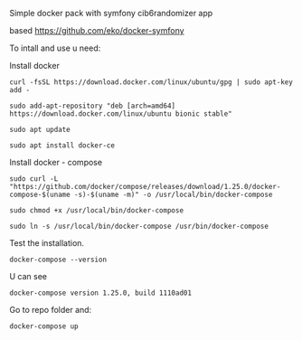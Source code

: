 Simple docker pack with symfony cib6randomizer app

based https://github.com/eko/docker-symfony

To intall and use u need:

Install docker

`curl -fsSL https://download.docker.com/linux/ubuntu/gpg | sudo apt-key add -`

`sudo add-apt-repository "deb [arch=amd64] https://download.docker.com/linux/ubuntu bionic stable"`

`sudo apt update`

`sudo apt install docker-ce`

Install docker - compose

`sudo curl -L "https://github.com/docker/compose/releases/download/1.25.0/docker-compose-$(uname -s)-$(uname -m)" -o /usr/local/bin/docker-compose`

`sudo chmod +x /usr/local/bin/docker-compose`

`sudo ln -s /usr/local/bin/docker-compose /usr/bin/docker-compose`

Test the installation.

`docker-compose --version`

U can see 

`docker-compose version 1.25.0, build 1110ad01`

Go to repo folder and:

`docker-compose up`
